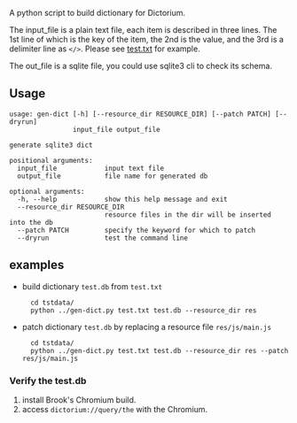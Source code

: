 A python script to build dictionary for Dictorium.

The input_file is a plain text file, each item is described in three lines. The 1st line of which is the key of the item, the 2nd is the value, and the 3rd is a delimiter line as `</>`. Please see [test.txt](https://github.com/brookhong/SqliteDictBuilder/blob/master/tstdata/test.txt) for example.

The out_file is a sqlite file, you could use sqlite3 cli to check its schema.

## Usage

    usage: gen-dict [-h] [--resource_dir RESOURCE_DIR] [--patch PATCH] [--dryrun]
                    input_file output_file

    generate sqlite3 dict

    positional arguments:
      input_file            input text file
      output_file           file name for generated db

    optional arguments:
      -h, --help            show this help message and exit
      --resource_dir RESOURCE_DIR
                            resource files in the dir will be inserted into the db
      --patch PATCH         specify the keyword for which to patch
      --dryrun              test the command line

## examples

* build dictionary `test.db` from `test.txt`

        cd tstdata/
        python ../gen-dict.py test.txt test.db --resource_dir res


* patch dictionary `test.db` by replacing a resource file `res/js/main.js`

        cd tstdata/
        python ../gen-dict.py test.txt test.db --resource_dir res --patch res/js/main.js

### Verify the test.db
1. install Brook's Chromium build.
2. access `dictorium://query/the` with the Chromium.
